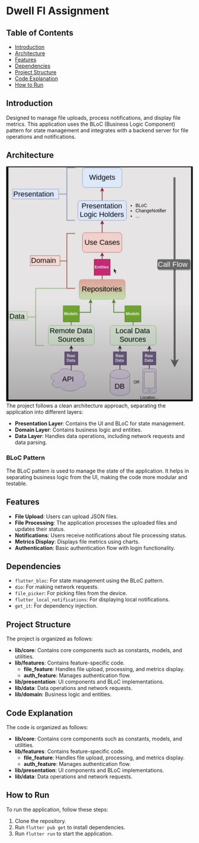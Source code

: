 # Dwell FI Assignment

## Table of Contents
- [Introduction](#introduction)
- [Architecture](#architecture)
- [Features](#features)
- [Dependencies](#dependencies)
- [Project Structure](#project-structure)
- [Code Explanation](#code-explanation)
- [How to Run](#how-to-run)

## Introduction
 Designed to manage file uploads, process notifications, and display file metrics. This application uses the BLoC (Business Logic Component) pattern for state management and integrates with a backend server for file operations and notifications.

## Architecture
![Architecture](architecture-diagram.png)
The project follows a clean architecture approach, separating the application into different layers:
- **Presentation Layer**: Contains the UI and BLoC for state management.
- **Domain Layer**: Contains business logic and entities.
- **Data Layer**: Handles data operations, including network requests and data parsing.

### BLoC Pattern
The BLoC pattern is used to manage the state of the application. It helps in separating business logic from the UI, making the code more modular and testable.

## Features
- **File Upload**: Users can upload JSON files.
- **File Processing**: The application processes the uploaded files and updates their status.
- **Notifications**: Users receive notifications about file processing status.
- **Metrics Display**: Displays file metrics using charts.
- **Authentication**: Basic authentication flow with login functionality.

## Dependencies
- `flutter_bloc`: For state management using the BLoC pattern.
- `dio`: For making network requests.
- `file_picker`: For picking files from the device.
- `flutter_local_notifications`: For displaying local notifications.
- `get_it`: For dependency injection.

## Project Structure
The project is organized as follows:

- **lib/core**: Contains core components such as constants, models, and utilities.
- **lib/features**: Contains feature-specific code.
  - **file_feature**: Handles file upload, processing, and metrics display.
  - **auth_feature**: Manages authentication flow.
- **lib/presentation**: UI components and BLoC implementations.
- **lib/data**: Data operations and network requests.
- **lib/domain**: Business logic and entities.

## Code Explanation
The code is organized as follows:

- **lib/core**: Contains core components such as constants, models, and utilities.
- **lib/features**: Contains feature-specific code.
  - **file_feature**: Handles file upload, processing, and metrics display.
  - **auth_feature**: Manages authentication flow.
- **lib/presentation**: UI components and BLoC implementations.
- **lib/data**: Data operations and network requests.

## How to Run
To run the application, follow these steps:

1. Clone the repository.
2. Run `flutter pub get` to install dependencies.
3. Run `flutter run` to start the application.

